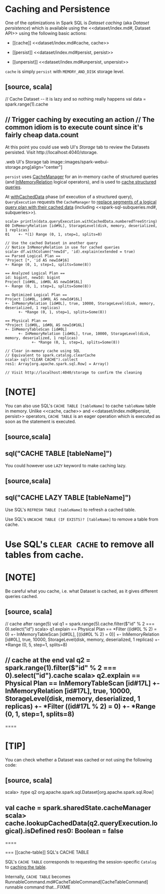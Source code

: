 # Caching and Persistence

One of the optimizations in Spark SQL is *Dataset caching* (aka *Dataset persistence*) which is available using the <<dataset/index.md#, Dataset API>> using the following basic actions:

* [[cache]] <<dataset/index.md#cache, cache>>

* [[persist]] <<dataset/index.md#persist, persist>>

* [[unpersist]] <<dataset/index.md#unpersist, unpersist>>

`cache` is simply `persist` with `MEMORY_AND_DISK` storage level.

[source, scala]
----
// Cache Dataset -- it is lazy and so nothing really happens
val data = spark.range(1).cache

// Trigger caching by executing an action
// The common idiom is to execute count since it's fairly cheap
data.count
----

At this point you could use web UI's *Storage* tab to review the Datasets persisted. Visit http://localhost:4040/storage.

.web UI's Storage tab
image::images/spark-webui-storage.png[align="center"]

`persist` uses [CacheManager](CacheManager.md) for an in-memory cache of structured queries (and [InMemoryRelation](logical-operators/InMemoryRelation.md) logical operators), and is used to [cache structured queries](CacheManager.md#cacheQuery).

At [withCachedData](QueryExecution.md#withCachedData) phase (of execution of a structured query), `QueryExecution` requests the `CacheManager` to [replace segments of a logical query plan with their cached data](CacheManager.md#useCachedData) (including <<spark-sql-subqueries.md#, subqueries>>).

```text
scala> println(data.queryExecution.withCachedData.numberedTreeString)
00 InMemoryRelation [id#9L], StorageLevel(disk, memory, deserialized, 1 replicas)
01    +- *(1) Range (0, 1, step=1, splits=8)
```

```text
// Use the cached Dataset in another query
// Notice InMemoryRelation in use for cached queries
scala> df.withColumn("newId", 'id).explain(extended = true)
== Parsed Logical Plan ==
'Project [*, 'id AS newId#16]
+- Range (0, 1, step=1, splits=Some(8))

== Analyzed Logical Plan ==
id: bigint, newId: bigint
Project [id#0L, id#0L AS newId#16L]
+- Range (0, 1, step=1, splits=Some(8))

== Optimized Logical Plan ==
Project [id#0L, id#0L AS newId#16L]
+- InMemoryRelation [id#0L], true, 10000, StorageLevel(disk, memory, deserialized, 1 replicas)
      +- *Range (0, 1, step=1, splits=Some(8))

== Physical Plan ==
*Project [id#0L, id#0L AS newId#16L]
+- InMemoryTableScan [id#0L]
      +- InMemoryRelation [id#0L], true, 10000, StorageLevel(disk, memory, deserialized, 1 replicas)
            +- *Range (0, 1, step=1, splits=Some(8))

// Clear in-memory cache using SQL
// Equivalent to spark.catalog.clearCache
scala> sql("CLEAR CACHE").collect
res1: Array[org.apache.spark.sql.Row] = Array()

// Visit http://localhost:4040/storage to confirm the cleaning
```

[NOTE]
====
You can also use SQL's `CACHE TABLE [tableName]` to cache `tableName` table in memory. Unlike <<cache, cache>> and <<dataset/index.md#persist, persist>> operators, `CACHE TABLE` is an eager operation which is executed as soon as the statement is executed.

[source,scala]
----
sql("CACHE TABLE [tableName]")
----

You could however use `LAZY` keyword to make caching lazy.

[source,scala]
----
sql("CACHE LAZY TABLE [tableName]")
----

Use SQL's `REFRESH TABLE [tableName]` to refresh a cached table.

Use SQL's `UNCACHE TABLE (IF EXISTS)? [tableName]` to remove a table from cache.

Use SQL's `CLEAR CACHE` to remove all tables from cache.
====

[NOTE]
====
Be careful what you cache, i.e. what Dataset is cached, as it gives different queries cached.

[source, scala]
----
// cache after range(5)
val q1 = spark.range(5).cache.filter($"id" % 2 === 0).select("id")
scala> q1.explain
== Physical Plan ==
*Filter ((id#0L % 2) = 0)
+- InMemoryTableScan [id#0L], [((id#0L % 2) = 0)]
      +- InMemoryRelation [id#0L], true, 10000, StorageLevel(disk, memory, deserialized, 1 replicas)
            +- *Range (0, 5, step=1, splits=8)

// cache at the end
val q2 = spark.range(1).filter($"id" % 2 === 0).select("id").cache
scala> q2.explain
== Physical Plan ==
InMemoryTableScan [id#17L]
   +- InMemoryRelation [id#17L], true, 10000, StorageLevel(disk, memory, deserialized, 1 replicas)
         +- *Filter ((id#17L % 2) = 0)
            +- *Range (0, 1, step=1, splits=8)
----
====

[TIP]
====
You can check whether a Dataset was cached or not using the following code:

[source, scala]
----
scala> :type q2
org.apache.spark.sql.Dataset[org.apache.spark.sql.Row]

val cache = spark.sharedState.cacheManager
scala> cache.lookupCachedData(q2.queryExecution.logical).isDefined
res0: Boolean = false
----
====

=== [[cache-table]] SQL's CACHE TABLE

SQL's `CACHE TABLE` corresponds to requesting the session-specific `Catalog` to [caching the table](Catalog.md#cacheTable).

Internally, `CACHE TABLE` becomes RunnableCommand.md#CacheTableCommand[CacheTableCommand] runnable command that...FIXME

